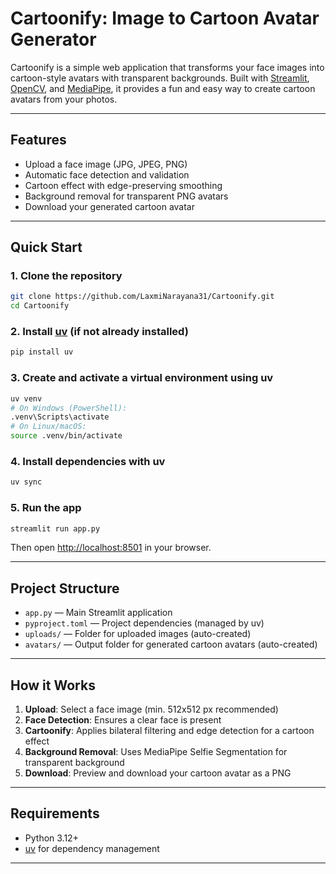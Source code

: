 # Cartoonify: Image to Cartoon Avatar Generator

Cartoonify is a simple web application that transforms your face images into cartoon-style avatars with transparent backgrounds. Built with [Streamlit](https://streamlit.io/), [OpenCV](https://opencv.org/), and [MediaPipe](https://mediapipe.dev/), it provides a fun and easy way to create cartoon avatars from your photos.

---

## Features

- Upload a face image (JPG, JPEG, PNG)
- Automatic face detection and validation
- Cartoon effect with edge-preserving smoothing
- Background removal for transparent PNG avatars
- Download your generated cartoon avatar

---

## Quick Start

### 1. Clone the repository

```bash
git clone https://github.com/LaxmiNarayana31/Cartoonify.git
cd Cartoonify
```

### 2. Install [uv](https://github.com/astral-sh/uv) (if not already installed)

```bash
pip install uv
```

### 3. Create and activate a virtual environment using uv

```bash
uv venv
# On Windows (PowerShell):
.venv\Scripts\activate
# On Linux/macOS:
source .venv/bin/activate
```

### 4. Install dependencies with uv

```bash
uv sync
```

### 5. Run the app

```bash
streamlit run app.py
```

Then open [http://localhost:8501](http://localhost:8501) in your browser.

---

## Project Structure

- `app.py` &mdash; Main Streamlit application
- `pyproject.toml` &mdash; Project dependencies (managed by uv)
- `uploads/` &mdash; Folder for uploaded images (auto-created)
- `avatars/` &mdash; Output folder for generated cartoon avatars (auto-created)

---

## How it Works

1. **Upload**: Select a face image (min. 512x512 px recommended)
2. **Face Detection**: Ensures a clear face is present
3. **Cartoonify**: Applies bilateral filtering and edge detection for a cartoon effect
4. **Background Removal**: Uses MediaPipe Selfie Segmentation for transparent background
5. **Download**: Preview and download your cartoon avatar as a PNG

---

## Requirements

- Python 3.12+
- [uv](https://github.com/astral-sh/uv) for dependency management

---
